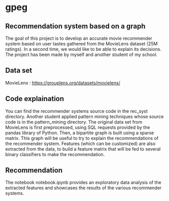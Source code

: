 # gpeg

## Recommendation system based on a graph

The goal of this project is to develop an accurate movie recommender system based on user tastes gathered from the MovieLens dataset (25M ratings). In a second time, we would like to be able to explain its decisions. The project has been made by myself and another student of my school.

## Data set 

MovieLens : https://grouplens.org/datasets/movielens/ 

## Code explaination

You can find the recommender systems source code in the rec_syst directory. Another student applied pattern mining techniques whose source code is in the pattern_mining directory. The original data set from MovieLens is first preprocessed, using SQL requests provided by the pandas library of Python. Then, a bipartite graph is built using a sparse matrix. This graph will be useful to try to explain the recommendations of the recommender system. Features (which can be customized) are also extracted from the data, to build a feature matrix that will be fed to several binary classifiers to make the recommendation.

## Recommendation

The notebook notebook.ipynb provides an exploratory data analysis of the extracted features and showcases the results of the various recommender systems.
